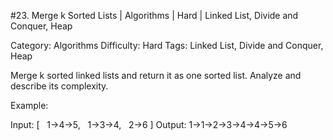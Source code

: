 #23. Merge k Sorted Lists | Algorithms | Hard | Linked List, Divide and Conquer, Heap

Category: Algorithms
Difficulty: Hard
Tags: Linked List, Divide and Conquer, Heap

Merge k sorted linked lists and return it as one sorted list. Analyze and describe its complexity.

Example:


Input:
[
  1->4->5,
  1->3->4,
  2->6
]
Output: 1->1->2->3->4->4->5->6


